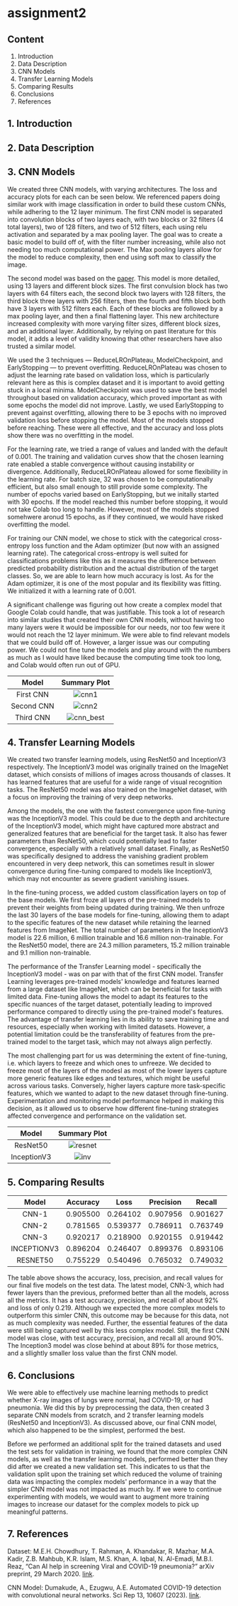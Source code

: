# assignment2

## Content
1. Introduction
2. Data Description
3. CNN Models
4. Transfer Learning Models
5. Comparing Results
6. Conclusions
7. References

## 1. Introduction


## 2. Data Description


## 3. CNN Models
We created three CNN models, with varying architectures. The loss and accuracy plots for each can be seen below. We referenced papers doing similar work with image classification in order to build these custom CNNs, while adhering to the 12 layer minimum. The first CNN model is separated into convolution blocks of two layers each, with two blocks or 32 filters (4 total layers), two of 128 filters, and two of 512 filters, each using relu activation and separated by a max pooling layer. The goal was to create a basic model to build off of, with the filter number increasing, while also not needing too much computational power. The Max pooling layers allow for the model to reduce complexity, then end using soft max to classify the image.

The second model was based on the [paper](https://www.nature.com/articles/s41598-023-37743-4). This model is more detailed, using 13 layers and different block sizes. The first convulsion block has two layers with 64 filters each, the second block two layers with 128 filters, the third block three layers with 256 filters, then the fourth and fifth block both have 3 layers with 512 filters each. Each of these blocks are followed by a max pooling layer, and then a final flattening layer. This new architecture increased complexity with more varying filter sizes, different block sizes, and an additional layer. Additionally, by relying on past literature for this model, it adds a level of validity knowing that other researchers have also trusted a similar model.

We used the 3 techniques — ReduceLROnPlateau, ModelCheckpoint, and EarlyStopping — to prevent overfitting. ReduceLROnPlateau was chosen to adjust the learning rate based on validation loss, which is particularly relevant here as this is complex dataset and it is important to avoid getting stuck in a local minima. ModelCheckpoint was used to save the best model throughout based on validation accuracy, which proved important as with some epochs the model did not improve. Lastly, we used EarlyStopping to prevent against overfitting, allowing there to be 3 epochs with no improved validation loss before stopping the model. Most of the models stopped before reaching. These were all effective, and the accuracy and loss plots show there was no overfitting in the model.

For the learning rate, we tried a range of values and landed with the default of 0.001. The training and validation curves show that the chosen learning rate enabled a stable convergence without causing instability or divergence. Additionally, ReduceLROnPlateau allowed for some flexibility in the learning rate. For batch size, 32 was chosen to be computationally efficient, but also small enough to still provide some complexity. The number of epochs varied based on EarlyStopping, but we initally started with 30 epochs. If the model reached this number before stopping, it would not take Colab too long to handle. However, most of the models stopped somehwere aronud 15 epochs, as if they continued, we would have risked overfitting the model.

For training our CNN model, we chose to stick with the categorical cross-entropy loss function and the Adam optimizer (but now with an assigned learning rate). The categorical cross-entropy is well suited for classifications problems like this as it measures the difference between predicted probability distribution and the actual distribution of the target classes. So, we are able to learn how much accuracy is lost. As for the Adam optimizer, it is one of the most popular and its flexibility was fitting. We initialized it with a learning rate of 0.001.

A significant challenge was figuring out how create a complex model that Google Colab could handle, that was justifiable. This took a lot of research into similar studies that created their own CNN models, without having too many layers were it would be impossible for our needs, nor too few were it would not reach the 12 layer minimum. We were able to find relevant models that we could build off of. However, a larger issue was our computing power. We could not fine tune the models and play around with the numbers as much as I would have liked because the computing time took too long, and Colab would often run out of GPU.

|Model|Summary Plot|
|:-:|:-:|
|First CNN|![cnn1](./visuals/cnn1.png)
|Second CNN|![cnn2](./visuals/cnn2.png)
|Third CNN|![cnn_best](./visuals/cnn_best.png)

## 4. Transfer Learning Models
We created two transfer learning models, using ResNet50 and InceptionV3 respectively. The InceptionV3 model was originally trained on the ImageNet dataset, which consists of millions of images across thousands of classes. It has learned features that are useful for a wide range of visual recognition tasks. The ResNet50 model was also trained on the ImageNet dataset, with a focus on improving the training of very deep networks.

Among the models, the one with the fastest convergence upon fine-tuning was the InceptionV3 model. This could be due to the depth and architecture of the InceptionV3 model, which might have captured more abstract and generalized features that are beneficial for the target task. It also has fewer parameters than ResNet50, which could potentially lead to faster convergence, especially with a relatively small dataset. Finally, as ResNet50 was specifically designed to address the vanishing gradient problem encountered in very deep network, this can sometimes result in slower convergence during fine-tuning compared to models like InceptionV3, which may not encounter as severe gradient vanishing issues.

In the fine-tuning process, we added custom classification layers on top of the base models. We first froze all layers of the pre-trained models to prevent their weights from being updated during training. We then unfroze the last 30 layers of the base models for fine-tuning, allowing them to adapt to the specific features of the new dataset while retaining the learned features from ImageNet. The total number of parameters in the InceptionV3 model is 22.6 million, 6 million trainable and 16.6 million non-trainable. For the ResNet50 model, there are 24.3 million parameters, 15.2 million trainable and 9.1 million non-trainable.

The performance of the Transfer Learning model - specifically the InceptionV3 model - was on par with that of the first CNN model. Transfer Learning leverages pre-trained models' knowledge and features learned from a large dataset like ImageNet, which can be beneficial for tasks with limited data. Fine-tuning allows the model to adapt its features to the specific nuances of the target dataset, potentially leading to improved performance compared to directly using the pre-trained model's features. The advantage of transfer learning lies in its ability to save training time and resources, especially when working with limited datasets. However, a potential limitation could be the transferability of features from the pre-trained model to the target task, which may not always align perfectly.

The most challenging part for us was determining the extent of fine-tuning, i.e. which layers to freeze and which ones to unfreeze. We decided to freeze most of the layers of the modesl as most of the lower layers capture more generic features like edges and textures, which might be useful across various tasks. Conversely, higher layers capture more task-specific features, which we wanted to adapt to the new dataset through fine-tuning. Experimentation and monitoring model performance helped in making this decision, as it allowed us to observe how different fine-tuning strategies affected convergence and performance on the validation set.

|Model|Summary Plot|
|:-:|:-:|
|ResNet50|![resnet](./visuals/cnn1.png)
|InceptionV3|![inv](./visuals/cnn2.png)

## 5. Comparing Results
|Model|Accuracy|Loss|Precision|Recall|
|:-:|:-:|:-:|:-:|:-:|
|CNN-1 | 0.905500 | 0.264102 |  0.907956 | 0.901627|
|CNN-2 | 0.781565 | 0.539377 |  0.786911 | 0.763749|
|CNN-3 | 0.920217 | 0.218900 |  0.920155 | 0.919442|
|INCEPTIONV3 | 0.896204 | 0.246407 |  0.899376 | 0.893106|
|RESNET50 | 0.755229 | 0.540496 |  0.765032 | 0.749032|

The table above shows the accuracy, loss, precision, and recall values for our final five models on the test data. The latest model, CNN-3, which had fewer layers than the previous, preformed better than all the models, across all the metrics. It has a test accuracy, precision, and recall of about 92% and loss of only 0.219. Although we expected the more complex models to outperform this simler CNN, this outcome may be because for this data, not as much complexity was needed. Further, the essential features of the data were still being captured well by this less complex model. Still, the first CNN model was close, with test accuracy, precision, and recall all around 90%. The Inception3 model was close behind at about 89% for those metrics, and a sllightly smaller loss value than the first CNN model. 

## 6. Conclusions
We were able to effectively use machine learning methods to predict whether X-ray images of lungs were normal, had COVID-19, or had pneumonia. We did this by by preprocessing the data, then created 3 separate CNN models from scratch, and 2 transfer learning models (ResNet50 and InceptionV3). As discussed above, our final CNN model, which also happened to be the simplest, performed the best.

Before we performed an additional split for the trained datasets and used the test sets for validation in training, we found that the more complex CNN models, as well as the transfer learning models, performed better than they did after we created a new validation set. This indicates to us that the validation split upon the training set which reduced the volume of training data was impacting the complex models' performance in a way that the simpler CNN model was not impacted as much by. If we were to continue experimenting with models, we would want to augment more training images to increase our dataset for the complex models to pick up meaningful patterns.

## 7. References
Dataset: M.E.H. Chowdhury, T. Rahman, A. Khandakar, R. Mazhar, M.A. Kadir, Z.B. Mahbub, K.R. Islam, M.S. Khan, A. Iqbal, N. Al-Emadi, M.B.I. Reaz, “Can AI help in screening Viral and COVID-19 pneumonia?” arXiv preprint, 29 March 2020. [link](https://arxiv.org/abs/2003.13145). 

CNN Model: Dumakude, A., Ezugwu, A.E. Automated COVID-19 detection with convolutional neural networks. Sci Rep 13, 10607 (2023). [link](https://doi.org/10.1038/s41598-023-37743-4).

